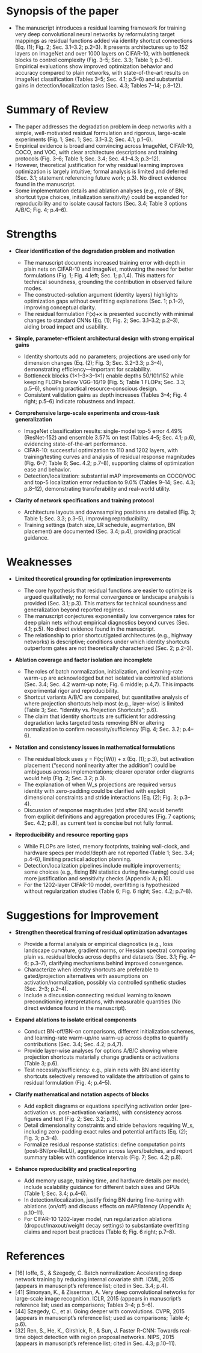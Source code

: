 
# Synopsis of the paper
- The manuscript introduces a residual learning framework for training very deep convolutional neural networks by reformulating target mappings as residual functions added via identity shortcut connections (Eq. (1); Fig. 2; Sec. 3.1–3.2; p.2–3). It presents architectures up to 152 layers on ImageNet and over 1000 layers on CIFAR-10, with bottleneck blocks to control complexity (Fig. 3–5; Sec. 3.3; Table 1; p.3–6). Empirical evaluations show improved optimization behavior and accuracy compared to plain networks, with state-of-the-art results on ImageNet classification (Tables 3–5; Sec. 4.1; p.5–6) and substantial gains in detection/localization tasks (Sec. 4.3; Tables 7–14; p.8–12).

# Summary of Review
- The paper addresses the degradation problem in deep networks with a simple, well-motivated residual formulation and rigorous, large-scale experiments (Fig. 1; Sec. 1; Sec. 3.1–3.2; Sec. 4.1; p.1–6). 
- Empirical evidence is broad and convincing across ImageNet, CIFAR-10, COCO, and VOC, with clear architecture descriptions and training protocols (Fig. 3–6; Table 1; Sec. 3.4; Sec. 4.1–4.3; p.3–12).
- However, theoretical justification for why residual learning improves optimization is largely intuitive; formal analysis is limited and deferred (Sec. 3.1; statement referencing future work; p.3). No direct evidence found in the manuscript.
- Some implementation details and ablation analyses (e.g., role of BN, shortcut type choices, initialization sensitivity) could be expanded for reproducibility and to isolate causal factors (Sec. 3.4; Table 3 options A/B/C; Fig. 4; p.4–6).

# Strengths
- **Clear identification of the degradation problem and motivation**
  - The manuscript documents increased training error with depth in plain nets on CIFAR-10 and ImageNet, motivating the need for better formulations (Fig. 1; Fig. 4 left; Sec. 1; p.1,4). This matters for technical soundness, grounding the contribution in observed failure modes.
  - The constructed-solution argument (identity layers) highlights optimization gaps without overfitting explanations (Sec. 1; p.1–2), improving conceptual clarity.
  - The residual formulation F(x)+x is presented succinctly with minimal changes to standard CNNs (Eq. (1); Fig. 2; Sec. 3.1–3.2; p.2–3), aiding broad impact and usability.

- **Simple, parameter-efficient architectural design with strong empirical gains**
  - Identity shortcuts add no parameters; projections are used only for dimension changes (Eq. (2); Fig. 3; Sec. 3.2–3.3; p.3–4), demonstrating efficiency—important for scalability.
  - Bottleneck blocks (1×1–3×3–1×1) enable depths 50/101/152 while keeping FLOPs below VGG-16/19 (Fig. 5; Table 1 FLOPs; Sec. 3.3; p.5–6), showing practical resource-conscious design.
  - Consistent validation gains as depth increases (Tables 3–4; Fig. 4 right; p.5–6) indicate robustness and impact.

- **Comprehensive large-scale experiments and cross-task generalization**
  - ImageNet classification results: single-model top-5 error 4.49% (ResNet-152) and ensemble 3.57% on test (Tables 4–5; Sec. 4.1; p.6), evidencing state-of-the-art performance.
  - CIFAR-10: successful optimization to 110 and 1202 layers, with training/testing curves and analysis of residual response magnitudes (Fig. 6–7; Table 6; Sec. 4.2; p.7–8), supporting claims of optimization ease and behavior.
  - Detection/localization: substantial mAP improvements on COCO/VOC and top-5 localization error reduction to 9.0% (Tables 9–14; Sec. 4.3; p.8–12), demonstrating transferability and real-world utility.

- **Clarity of network specifications and training protocol**
  - Architecture layouts and downsampling positions are detailed (Fig. 3; Table 1; Sec. 3.3; p.3–5), improving reproducibility.
  - Training settings (batch size, LR schedule, augmentation, BN placement) are documented (Sec. 3.4; p.4), providing practical guidance.

# Weaknesses
- **Limited theoretical grounding for optimization improvements**
  - The core hypothesis that residual functions are easier to optimize is argued qualitatively; no formal convergence or landscape analysis is provided (Sec. 3.1; p.3). This matters for technical soundness and generalization beyond reported regimes.
  - The manuscript conjectures exponentially low convergence rates for deep plain nets without empirical diagnostics beyond curves (Sec. 4.1; p.5). No direct evidence found in the manuscript.
  - The relationship to prior shortcut/gated architectures (e.g., highway networks) is descriptive; conditions under which identity shortcuts outperform gates are not theoretically characterized (Sec. 2; p.2–3).

- **Ablation coverage and factor isolation are incomplete**
  - The roles of batch normalization, initialization, and learning-rate warm-up are acknowledged but not isolated via controlled ablations (Sec. 3.4; Sec. 4.2 warm-up note; Fig. 6 middle; p.4,7). This impacts experimental rigor and reproducibility.
  - Shortcut variants A/B/C are compared, but quantitative analysis of where projection shortcuts help most (e.g., layer-wise) is limited (Table 3; Sec. “Identity vs. Projection Shortcuts”; p.6).
  - The claim that identity shortcuts are sufficient for addressing degradation lacks targeted tests removing BN or altering normalization to confirm necessity/sufficiency (Fig. 4; Sec. 3.2; p.4–6).

- **Notation and consistency issues in mathematical formulations**
  - The residual block uses y = F(x;{Wi}) + x (Eq. (1); p.3), but activation placement (“second nonlinearity after the addition”) could be ambiguous across implementations; clearer operator order diagrams would help (Fig. 2; Sec. 3.2; p.3).
  - The explanation of when W_s projections are required versus identity with zero-padding could be clarified with explicit dimensional constraints and stride interactions (Eq. (2); Fig. 3; p.3–4).
  - Discussion of response magnitudes (std after BN) would benefit from explicit definitions and aggregation procedures (Fig. 7 captions; Sec. 4.2; p.8), as current text is concise but not fully formal.

- **Reproducibility and resource reporting gaps**
  - While FLOPs are listed, memory footprints, training wall-clock, and hardware specs per model/depth are not reported (Table 1; Sec. 3.4; p.4–6), limiting practical adoption planning.
  - Detection/localization pipelines include multiple improvements; some choices (e.g., fixing BN statistics during fine-tuning) could use more justification and sensitivity checks (Appendix A; p.10). 
  - For the 1202-layer CIFAR-10 model, overfitting is hypothesized without regularization studies (Table 6; Fig. 6 right; Sec. 4.2; p.7–8).

# Suggestions for Improvement
- **Strengthen theoretical framing of residual optimization advantages**
  - Provide a formal analysis or empirical diagnostics (e.g., loss landscape curvature, gradient norms, or Hessian spectra) comparing plain vs. residual blocks across depths and datasets (Sec. 3.1; Fig. 4–6; p.3–7), clarifying mechanisms behind improved convergence.
  - Characterize when identity shortcuts are preferable to gated/projection alternatives with assumptions on activation/normalization, possibly via controlled synthetic studies (Sec. 2–3; p.2–4).
  - Include a discussion connecting residual learning to known preconditioning interpretations, with measurable quantities (No direct evidence found in the manuscript).

- **Expand ablations to isolate critical components**
  - Conduct BN-off/BN-on comparisons, different initialization schemes, and learning-rate warm-up/no warm-up across depths to quantify contributions (Sec. 3.4; Sec. 4.2; p.4,7).
  - Provide layer-wise analyses for options A/B/C showing where projection shortcuts materially change gradients or activations (Table 3; p.6).
  - Test necessity/sufficiency: e.g., plain nets with BN and identity shortcuts selectively removed to validate the attribution of gains to residual formulation (Fig. 4; p.4–5).

- **Clarify mathematical and notation aspects of blocks**
  - Add explicit diagrams or equations specifying activation order (pre-activation vs. post-activation variants), with consistency across figures and text (Fig. 2; Sec. 3.2; p.3).
  - Detail dimensionality constraints and stride behaviors requiring W_s, including zero-padding exact rules and potential artifacts (Eq. (2); Fig. 3; p.3–4).
  - Formalize residual response statistics: define computation points (post-BN/pre-ReLU), aggregation across layers/batches, and report summary tables with confidence intervals (Fig. 7; Sec. 4.2; p.8).

- **Enhance reproducibility and practical reporting**
  - Add memory usage, training time, and hardware details per model; include scalability guidance for different batch sizes and GPUs (Table 1; Sec. 3.4; p.4–6).
  - In detection/localization, justify fixing BN during fine-tuning with ablations (on/off) and discuss effects on mAP/latency (Appendix A; p.10–11).
  - For CIFAR-10 1202-layer model, run regularization ablations (dropout/maxout/weight decay settings) to substantiate overfitting claims and report best practices (Table 6; Fig. 6 right; p.7–8).

# References
- \[16\] Ioffe, S., & Szegedy, C. Batch normalization: Accelerating deep network training by reducing internal covariate shift. ICML, 2015 (appears in manuscript’s reference list; cited in Sec. 3.4; p.4).
- \[41\] Simonyan, K., & Zisserman, A. Very deep convolutional networks for large-scale image recognition. ICLR, 2015 (appears in manuscript’s reference list; used as comparisons; Tables 3–4; p.5–6).
- \[44\] Szegedy, C., et al. Going deeper with convolutions. CVPR, 2015 (appears in manuscript’s reference list; used as comparisons; Table 4; p.6).
- \[32\] Ren, S., He, K., Girshick, R., & Sun, J. Faster R-CNN: Towards real-time object detection with region proposal networks. NIPS, 2015 (appears in manuscript’s reference list; cited in Sec. 4.3; p.10–11).
